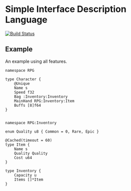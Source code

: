 # Simple Interface Description Language
[![Build Status](https://travis-ci.org/paidgeek/sidl.svg?branch=master)](https://travis-ci.org/paidgeek/sidl)

## Example
An example using all features.
```
namespace RPG

type Character {
	@Unique
	Name s
	Speed f32
	Bag :Inventory:Inventory
	MainHand RPG:Inventory:Item
	Buffs [8]f64
}


namespace RPG:Inventory

enum Quality u8 { Common = 0, Rare, Epic }

@Cached(timeout = 60)
type Item {
	Name s
	Quality Quality
	Cost u64
}

type Inventory {
	Capacity u
	Items []*Item
}
```
